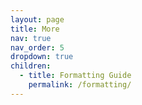 ```yaml
---
layout: page
title: More
nav: true
nav_order: 5
dropdown: true
children:
  - title: Formatting Guide
    permalink: /formatting/
---
```


